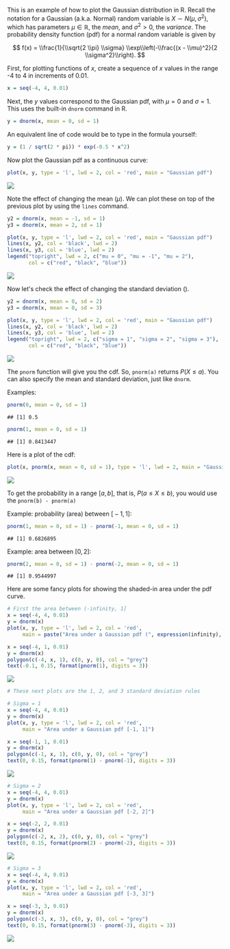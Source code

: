 This is an example of how to plot the Gaussian distribution in R. Recall the notation for a Gaussian (a.k.a. Normal) random variable is *X* ∼ *N*(*μ*, *σ*<sup>2</sup>), which has parameters *μ* ∈ ℝ, the *mean*, and *σ*<sup>2</sup> &gt; 0, the *variance*. The probability density function (pdf) for a normal random variable is given by

$$
f(x) = \\frac{1}{\\sqrt{2 \\pi} \\sigma} \\exp\\left(-\\frac{(x - \\mu)^2}{2 \\sigma^2}\\right).
$$

First, for plotting functions of *x*, create a sequence of *x* values in the range -4 to 4 in increments of 0.01.

``` r
x = seq(-4, 4, 0.01)
```

Next, the *y* values correspond to the Gaussian pdf, with *μ* = 0 and *σ* = 1. This uses the built-in `dnorm` command in R.

``` r
y = dnorm(x, mean = 0, sd = 1)
```

An equivalent line of code would be to type in the formula yourself:

``` r
y = (1 / sqrt(2 * pi)) * exp(-0.5 * x^2)
```

Now plot the Gaussian pdf as a continuous curve:

``` r
plot(x, y, type = 'l', lwd = 2, col = 'red', main = "Gaussian pdf")
```

![](Gaussian_files/figure-markdown_github/unnamed-chunk-4-1.png)

Note the effect of changing the mean (*μ*). We can plot these on top of the previous plot by using the `lines` command.

``` r
y2 = dnorm(x, mean = -1, sd = 1)
y3 = dnorm(x, mean = 2, sd = 1)

plot(x, y, type = 'l', lwd = 2, col = 'red', main = "Gaussian pdf")
lines(x, y2, col = 'black', lwd = 2)
lines(x, y3, col = 'blue', lwd = 2)
legend("topright", lwd = 2, c("mu = 0", "mu = -1", "mu = 2"),
       col = c("red", "black", "blue"))
```

![](Gaussian_files/figure-markdown_github/unnamed-chunk-5-1.png)

Now let's check the effect of changing the standard deviation ().

``` r
y2 = dnorm(x, mean = 0, sd = 2)
y3 = dnorm(x, mean = 0, sd = 3)

plot(x, y, type = 'l', lwd = 2, col = 'red', main = "Gaussian pdf")
lines(x, y2, col = 'black', lwd = 2)
lines(x, y3, col = 'blue', lwd = 2)
legend("topright", lwd = 2, c("sigma = 1", "sigma = 2", "sigma = 3"),
       col = c("red", "black", "blue"))
```

![](Gaussian_files/figure-markdown_github/unnamed-chunk-6-1.png)

The `pnorm` function will give you the cdf. So, `pnorm(a)` returns *P*(*X* ≤ *a*). You can also specify the mean and standard deviation, just like `dnorm`.

Examples:

``` r
pnorm(0, mean = 0, sd = 1)
```

    ## [1] 0.5

``` r
pnorm(1, mean = 0, sd = 1)
```

    ## [1] 0.8413447

Here is a plot of the cdf:

``` r
plot(x, pnorm(x, mean = 0, sd = 1), type = 'l', lwd = 2, main = "Gaussian cdf")
```

![](Gaussian_files/figure-markdown_github/unnamed-chunk-8-1.png)

To get the probability in a range \[*a*, *b*\], that is, *P*(*a* ≤ *X* ≤ *b*), you would use the `pnorm(b) - pnorm(a)`

Example: probability (area) between \[ − 1, 1\]:

``` r
pnorm(1, mean = 0, sd = 1) - pnorm(-1, mean = 0, sd = 1)
```

    ## [1] 0.6826895

Example: area between \[0, 2\]:

``` r
pnorm(2, mean = 0, sd = 1) - pnorm(-2, mean = 0, sd = 1)
```

    ## [1] 0.9544997

Here are some fancy plots for showing the shaded-in area under the pdf curve.

``` r
# First the area between (-infinity, 1]
x = seq(-4, 4, 0.01)
y = dnorm(x)
plot(x, y, type = 'l', lwd = 2, col = 'red',
     main = paste("Area under a Gaussian pdf (", expression(infinity), ", 1)"))

x = seq(-4, 1, 0.01)
y = dnorm(x)
polygon(c(-4, x, 1), c(0, y, 0), col = "grey")
text(-0.1, 0.15, format(pnorm(1), digits = 3))
```

![](Gaussian_files/figure-markdown_github/unnamed-chunk-11-1.png)

``` r
# These next plots are the 1, 2, and 3 standard deviation rules

# Sigma = 1
x = seq(-4, 4, 0.01)
y = dnorm(x)
plot(x, y, type = 'l', lwd = 2, col = 'red',
     main = "Area under a Gaussian pdf [-1, 1]")

x = seq(-1, 1, 0.01)
y = dnorm(x)
polygon(c(-1, x, 1), c(0, y, 0), col = "grey")
text(0, 0.15, format(pnorm(1) - pnorm(-1), digits = 3))
```

![](Gaussian_files/figure-markdown_github/unnamed-chunk-11-2.png)

``` r
# Sigma = 2
x = seq(-4, 4, 0.01)
y = dnorm(x)
plot(x, y, type = 'l', lwd = 2, col = 'red',
     main = "Area under a Gaussian pdf [-2, 2]")

x = seq(-2, 2, 0.01)
y = dnorm(x)
polygon(c(-2, x, 2), c(0, y, 0), col = "grey")
text(0, 0.15, format(pnorm(2) - pnorm(-2), digits = 3))
```

![](Gaussian_files/figure-markdown_github/unnamed-chunk-11-3.png)

``` r
# Sigma = 3
x = seq(-4, 4, 0.01)
y = dnorm(x)
plot(x, y, type = 'l', lwd = 2, col = 'red',
     main = "Area under a Gaussian pdf [-3, 3]")

x = seq(-3, 3, 0.01)
y = dnorm(x)
polygon(c(-3, x, 3), c(0, y, 0), col = "grey")
text(0, 0.15, format(pnorm(3) - pnorm(-3), digits = 3))
```

![](Gaussian_files/figure-markdown_github/unnamed-chunk-11-4.png)
